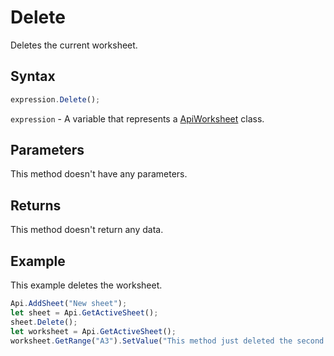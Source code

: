 # Delete

Deletes the current worksheet.

## Syntax

```javascript
expression.Delete();
```

`expression` - A variable that represents a [ApiWorksheet](../ApiWorksheet.md) class.

## Parameters

This method doesn't have any parameters.

## Returns

This method doesn't return any data.

## Example

This example deletes the worksheet.

```javascript editor-xlsx
Api.AddSheet("New sheet");
let sheet = Api.GetActiveSheet();
sheet.Delete();
let worksheet = Api.GetActiveSheet();
worksheet.GetRange("A3").SetValue("This method just deleted the second sheet from this spreadsheet.");
```
